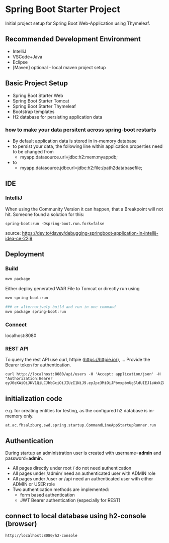 # Spring Boot Starter Project

Initial project setup for Spring Boot Web-Application using Thymeleaf.

## Recommended Development Environment

   * IntelliJ
   * VSCode+Java
   * Eclipse
   * [Maven] optional - local maven project setup


## Basic Project Setup

   * Spring Boot Starter Web
   * Spring Boot Starter Tomcat
   * Spring Boot Starter Thymeleaf
   * Bootstrap templates
   * H2 database for persisting application data

### how to make your data persitent across spring-boot restarts

   * By default application data is stored in in-memory database
   * to persist your data, the following line within application.properties need to be changed from
      * myapp.datasource.url=jdbc:h2:mem:myappdb;
   * to
      * myapp.datasource.jdbcurl=jdbc:h2:file:/path2databasefile;

## IDE
### IntelliJ
When using the Community Version it can happen, that a Breakpoint will not hit. Someone found a solution for this:


```spring-boot:run -Dspring-boot.run.fork=false```

source: https://dev.to/davey/debugging-springboot-application-in-intellij-idea-ce-22j9

## Deployment

### Build
```bash
mvn package
```

Either deploy generated WAR File to Tomcat or directly run using
```bash
mvn spring-boot:run

### or alternatively build and run in one command
mvn package spring-boot:run

```
### Connect
localhost:8080

### REST API
To query the rest API use curl, httpie (https://httpie.io/), ...
Provide the Bearer token for authentication.

```
curl http://localhost:8080/api/users -H 'Accept: application/json' -H "Authorization:Bearer eyJ0eXAiOiJKV1QiLCJhbGciOiJIUzI1NiJ9.eyJpc3MiOiJPbmxpbmUgSldUIEJ1aWxkZXIiLCJpYXQiOjE2NjQzMDc0NDksImV4cCI6MTY5NTg0MzQ0OSwiYXVkIjoid3d3LmV4YW1wbGUuY29tIiwic3ViIjoiYWRtaW4iLCJ1c2VybmFtZSI6ImFkbWluIn0.curjpEf0q9S43s5EPLB9Pk7VXZEex0onsK2xr74QOak"
```

## initialization code
e.g. for creating entities for testing, as the configured h2 database is in-memory only.
```
at.ac.fhsalzburg.swd.spring.startup.CommandLineAppStartupRunner.run
```

## Authentication
During startup an administration user is created with username=__admin__ and password=__admin__.
* All pages directly under root / do not need authentication
* All pages under /admin/ need an authenticated user with ADMIN role
* All pages under /user or /api need an authenticated user with either ADMIN or USER role
* Two authentication methods are implemented:
    * form based authentication
    * JWT Bearer authentication (especially for REST)

## connect to local database using h2-console (browser)
```
http://localhost:8080/h2-console
```
